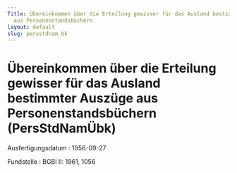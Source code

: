 ```yaml
---
Title: Übereinkommen über die Erteilung gewisser für das Ausland bestimmter Auszüge
  aus Personenstandsbüchern
layout: default
slug: persstdnam_bk
---
```


# Übereinkommen über die Erteilung gewisser für das Ausland bestimmter Auszüge aus Personenstandsbüchern (PersStdNamÜbk)

Ausfertigungsdatum
:   1956-09-27

Fundstelle
:   BGBl II: 1961, 1056

